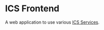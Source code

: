 # ICS Frontend
A web application to use various [ICS Services](https://iqb-specifications.github.io/coding-service/).
